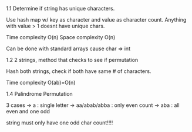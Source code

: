 1.1 Determine if string has unique characters.

Use hash map w/ key as character and value as character count. Anything with value > 1 doesnt have unique chars.

Time complexity O(n)
Space complexity O(n)

Can be done with standard arrays cause char => int

1.2 2 strings, method that checks to see if permutation

Hash both strings, check if both have same # of characters.

Time complexity O(ab)=O(n)

1.4 Palindrome Permutation

3 cases -> a : single letter
        -> aa/abab/abba : only even count
        -> aba : all even and one odd

string must only have one odd char count!!!!
